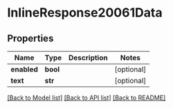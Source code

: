 # InlineResponse20061Data

## Properties
Name | Type | Description | Notes
------------ | ------------- | ------------- | -------------
**enabled** | **bool** |  | [optional] 
**text** | **str** |  | [optional] 

[[Back to Model list]](../README.md#documentation-for-models) [[Back to API list]](../README.md#documentation-for-api-endpoints) [[Back to README]](../README.md)

